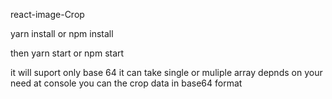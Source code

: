 react-image-Crop


yarn install or npm install

then yarn start or npm start

it will suport only base 64 
it can take single or muliple array depnds on your need 
at console you can the crop data in base64 format
